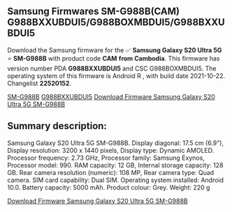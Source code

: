 <h2>Samsung Firmwares SM-G988B(CAM) G988BXXUBDUI5/G988BOXMBDUI5/G988BXXUBDUI5</h2>
Download the Samsung firmware for the ✅ <strong>Samsung Galaxy S20 Ultra 5G </strong> ⭐ <strong>SM-G988B</strong> with product code <strong>CAM</strong> <strong> from Cambodia</strong>. This firmware has version number PDA <strong>G988BXXUBDUI5</strong> and CSC G988BOXMBDUI5. The operating system of this firmware is Android R , with build date 2021-10-22. Changelist <strong>22520152</strong>.


[SM-G988B](https://samfirm.shop/samsung/model/SM-G988B)
[G988BXXUBDUI5](https://samfirm.shop/samsung/pda/G988BXXUBDUI5)
[Download Firmware Samsung Galaxy S20 Ultra 5G SM-G988B](https://samfirm.shop/samsung/firmware/467416)
<h2>Summary description:</h2>
<p>Samsung Galaxy S20 Ultra 5G SM-G988B. Display diagonal: 17.5 cm (6.9"), Display resolution: 3200 x 1440 pixels, Display type: Dynamic AMOLED. Processor frequency: 2.73 GHz, Processor family: Samsung Exynos, Processor model: 990. RAM capacity: 12 GB, Internal storage capacity: 128 GB. Rear camera resolution (numeric): 108 MP, Rear camera type: Quad camera. SIM card capability: Dual SIM. Operating system installed: Android 10.0. Battery capacity: 5000 mAh. Product colour: Grey. Weight: 220 g</p>


[Download Firmware Samsung Galaxy S20 Ultra 5G SM-G988B](https://samfirm.shop/samsung/firmware/467416)
